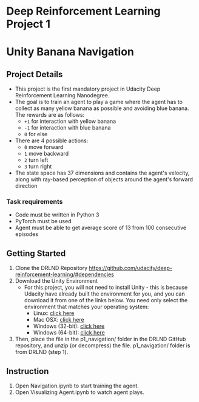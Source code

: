 # Deep Reinforcement Learning Project 1
# Unity Banana Navigation
## Project Details
* This project is the first mandatory project in Udacity Deep Reinforcement Learning Nanodegree.
* The goal is to train an agent to play a game where the agent has to collect as many yellow banana as possible and avoiding blue banana. The rewards are as follows:
  * `+1` for interaction with yellow banana
  * `-1` for interaction with blue banana
  * `0` for else
* There are 4 possible actions:
  * `0` move forward
  * `1` move backward
  * `2` turn left
  * `3` turn right
* The state space has 37 dimensions and contains the agent's velocity, along with ray-based perception of objects around the agent's forward direction
### Task requirements
* Code must be written in Python 3
* PyTorch must be used
* Agent must be able to get average score of 13 from 100 consecutive episodes

## Getting Started
1. Clone the DRLND Repository https://github.com/udacity/deep-reinforcement-learning/#dependencies
2. Download the Unity Environment
	* For this project, you will not need to install Unity - this is because Udacity have already built the environment for you, and you can download it from one of the links below. You need only select the environment that matches your operating system:
		* Linux: [click here](https://s3-us-west-1.amazonaws.com/udacity-drlnd/P1/Banana/Banana_Linux.zip)
		* Mac OSX: [click here](https://s3-us-west-1.amazonaws.com/udacity-drlnd/P1/Banana/Banana.app.zip)
		* Windows (32-bit): [click here](https://s3-us-west-1.amazonaws.com/udacity-drlnd/P1/Banana/Banana_Windows_x86.zip)
		* Windows (64-bit): [click here](https://s3-us-west-1.amazonaws.com/udacity-drlnd/P1/Banana/Banana_Windows_x86_64.zip)
3. Then, place the file in the p1_navigation/ folder in the DRLND GitHub repository, and unzip (or decompress) the file. p1_navigation/ folder is from DRLND (step 1).

## Instruction
1. Open Navigation.ipynb to start training the agent.
2. Open Visualizing Agent.ipynb to watch agent plays.
